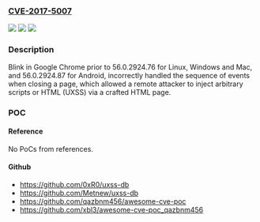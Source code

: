 ### [CVE-2017-5007](https://cve.mitre.org/cgi-bin/cvename.cgi?name=CVE-2017-5007)
![](https://img.shields.io/static/v1?label=Product&message=Google%20Chrome%20prior%20to%2056.0.2924.76%20for%20Linux%2C%20Windows%20and%20Mac%2C%20and%2056.0.2924.87%20for%20Android&color=blue)
![](https://img.shields.io/static/v1?label=Version&message=n%2Fa&color=blue)
![](https://img.shields.io/static/v1?label=Vulnerability&message=object%20lifecycle%20issue&color=brighgreen)

### Description

Blink in Google Chrome prior to 56.0.2924.76 for Linux, Windows and Mac, and 56.0.2924.87 for Android, incorrectly handled the sequence of events when closing a page, which allowed a remote attacker to inject arbitrary scripts or HTML (UXSS) via a crafted HTML page.

### POC

#### Reference
No PoCs from references.

#### Github
- https://github.com/0xR0/uxss-db
- https://github.com/Metnew/uxss-db
- https://github.com/qazbnm456/awesome-cve-poc
- https://github.com/xbl3/awesome-cve-poc_qazbnm456


